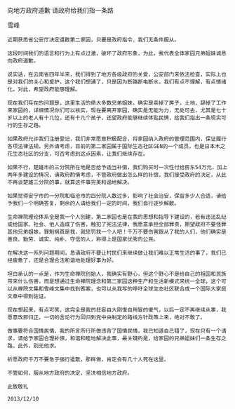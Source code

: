 向地方政府道歉 请政府给我们指一条路

雪峰


    近期获悉省公安厅决定遣散第二家园，只要是政府指令，我们无条件服从。

    这段时间我们的语言和行为上有点过激，破坏了政府形象，为此，我代表全体家园兄弟姐妹诚恳向政府道歉。

    说实话，在云南省四年半来，我们得到了地方各级政府的关爱，公安部门来依法检查，实际上也是对我们的关心和爱护，这个我们想通了，只是因为断路断电断水，我们有点不理解，有点情绪化，对此，希望政府能够理解。

    现在我们存在的问题是，这里生活的绝大多数兄弟姐妹，确实是卖掉了房子，土地，辞掉了工作来家园的，详细情况你们可以核实，现在要离开家园，确实是无能为力，无处可去，尤其是七十岁以上的老人有十几位，还有十几个孩子，还望政府能够继续体贴民情，给我们指出一条现实可行的生存之路。

    如果政府允许我们注册登记，我们非常愿意积极配合，将家园纳入政府的管理范围内，保证履行各项法律法规，另外请考虑，目前的第二家园属于国际生态社区GEN的一个成员，也是日本木之花生态社区的分支，可否考虑到这点因素，让我们继续存在。

    如果不行，楚雄市的三分院所在地是否给予适当补偿，我们购买时一次性付给房东54万元，加上两年多建设的情况，请政府酌情考虑，不管政府做出怎么样的补偿，我们接受政府的决定，从此不再谈楚雄三分院的事，就算这件事完美和谐地解决。

    如果觉得安宁市的一分院和临沧市的四分院人数过多，影响了社会治安，保留多少人合适，请给予我们一个明确答复，剩余的人请给我们一定的时间，我们自行逐步解散。

    生命禅院理论体系全是我一个人创建，第二家园也是在我的思想和指导下建设的，若有违法乱纪或给国家、社会、他人造成了伤害，触犯了宪法法律，我愿意承担全部罪责，期望政府不要怪罪其他兄弟姐妹，罪魁祸首是我，就惩罚我一个人吧！千万不要伤害跟从了我的人们，他们确实是善良、勤劳、诚实、纯朴、守信的人，称得上是国家优秀的公民。

    在解决这一系列问题期间，恳请政府不要让村民们来继续做让我们难以正常生活的事了，我们已经疲惫了，还是合理合法和谐地处理好事为好。

    坦白承认的一点是，作为生命禅院创始人，我确实有野心，但这个野心不是给自己的祖国和民族带来什么伤害，而是想通过生命禅院理念和第二家园这种生产和生活新模式来统一全球，这个可以从禅院文集和雪峰文集中找到答案，也可以从我写的呼吁全球生态社区联合成一个国际大家庭文章中得到佐证。

    现在想起来，有点可笑，这完全是我的狂妄自大刚愎自用冒的傻气，以后一定不再继续从事，我愿意改邪归正，一切的言论行为回归到党中央制定的路线方针政策上来，绝对不敢了。

    做事要符合国情民情，我的所言所行所做违背了国情民情，我已知道自己错了，现在只有一个请求，请给予家园合理补偿，和谐和睦地解决此事，最关键的是，给家园的兄弟姐妹们一条生存之路，此外，别无他求。

    祈愿政府千万不要急于强行遣散，那样做，肯定会有几十人死在这里。

    不管如何，服从地方政府的决定，坚决相信地方政府。

    此致敬礼

    2013/12/10



